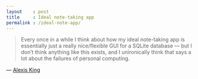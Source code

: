 ```yaml
---
layout    : post
title     : Ideal note-taking app
permalink : /ideal-note-app/
---
```


> Every once in a while I think about how my ideal note-taking app is essentially just a really nice/flexible GUI for a SQLite database — but I don’t think anything like this exists, and I unironically think that says a lot about the failures of personal computing.

&mdash; [Alexis King](https://twitter.com/lexi_lambda/status/1518227574014590976)